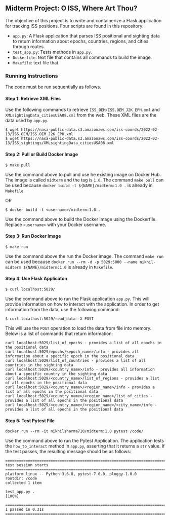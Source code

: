 ## Midterm Project: O ISS, Where Art Thou?

The objective of this project is to write and containerize a Flask application for tracking ISS positions. Four scripts are found in this repository:

* `app.py`: A Flask application that parses ISS positional and sighting data to return information about epochs, countries, regions, and cities through routes.
* `test_app.py`: Tests methods in `app.py`.
* `Dockerfile`: text file that contains all commands to build the image.
* `Makefile`: text file that

### Running Instructions

The code must be run sequentially as follows.

#### Step 1: Retrieve XML Files

Use the following commands to retrieve `ISS_OEM/ISS.OEM_J2K_EPH.xml` and `XMLsightingData_citiesUSA08.xml` from the web. These XML files are the data used by `app.py`.

```
$ wget https://nasa-public-data.s3.amazonaws.com/iss-coords/2022-02-13/ISS_OEM/ISS.OEM_J2K_EPH.xml
$ wget https://nasa-public-data.s3.amazonaws.com/iss-coords/2022-02-13/ISS_sightings/XMLsightingData_citiesUSA08.xml
```

#### Step 2: Pull or Build Docker Image

```
$ make pull
```

Use the command above to pull and use he existing image on Docker Hub. The image is called `midterm` and the tag is `1.0`. The command `make pull` can be used because `docker build -t ${NAME}/midterm:1.0 .` is already in `Makefile`.

OR

```
$ docker build -t <username>/midterm:1.0 .
```

Use the command above to build the Docker image using the Dockerfile. Replace `<username>` with your Docker username.


#### Step 3: Run Docker Image

```
$ make run
```

Use the command above the run the Docker image. The command `make run` can be used because `docker run --rm -d -p 5029:5000 --name nikhil-midterm ${NAME}/midterm:1.0` is already in `Makefile`.
    
#### Step 4: Use Flask Applicaton

```
$ curl localhost:5029/
```

Use the command above to run the Flask application `app.py`. This will provide information on how to interact with the application. In order to get information from the data, use the following command:

```
$ curl localhost:5029/read_data -X POST
```

This will use the `POST` operation to load the data from file into memory. Below is a list of commands that return information:

```
curl localhost:5029/list_of_epochs - provides a list of all epochs in the positional data
curl localhost:5029/epochs/<epoch_name>/info - provides all information about a specific epoch in the positional data
curl localhost:5029/list_of_countries - provides a list of all countries in the sighting data
curl localhost:5029/<country_name>/info - provides all information about a specific country in the sighting data
curl localhost:5029/<country_name>/list_of_regions - provides a list of all epochs in the positional data
curl localhost:5029/<country_name>/<region_name>/info - provides a list of all epochs in the positional data
curl localhost:5029/<country_name>/<region_name>/list_of_cities - provides a list of all epochs in the positional data
curl localhost:5029/<country_name>/<region_name>/<city_name>/info - provides a list of all epochs in the positional data
```

#### Step 5: Test Pytest File

```
docker run --rm -it nikhilsharma710/midterm:1.0 pytest /code/
```

Use the command above to run the Pytest Application. The application tests the `how_to_interact` method in `app.py`, asserting that it returns a `str` value. If the test passes, the resulting message should be as follows:

```
================================================================================ test session starts ================================================================================
platform linux -- Python 3.6.8, pytest-7.0.0, pluggy-1.0.0
rootdir: /code
collected 1 item                                                                                                                                                                    

test_app.py .                                                                                                                                                                 [100%]

================================================================================= 1 passed in 0.31s =================================================================================
```
